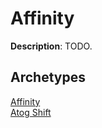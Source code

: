 <!-- This page is automatically generated by Myr: do not update it manually. Changes directly applied here will be lost. -->
# Affinity

**Description**: TODO.

## **Archetypes**

[Affinity](../archetypes/Affinity.html)  
[Atog Shift](../archetypes/Atog%20Shift.html)  


